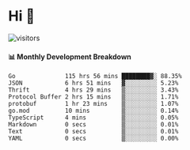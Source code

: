 # Hi 👋
 
![visitors](https://visitor-badge.glitch.me/badge?page_id=sorcererxw.sorcererx)

#### 📊 Monthly Development Breakdown

<!--START_SECTION:waka-->
```text
Go              115 hrs 56 mins ████████▓░ 88.35%
JSON            6 hrs 51 mins   ▓░░░░░░░░░ 5.23%
Thrift          4 hrs 29 mins   ▒░░░░░░░░░ 3.43%
Protocol Buffer 2 hrs 15 mins   ▒░░░░░░░░░ 1.71%
protobuf        1 hr 23 mins    ▒░░░░░░░░░ 1.07%
go.mod          10 mins         ▒░░░░░░░░░ 0.14%
TypeScript      4 mins          ▒░░░░░░░░░ 0.05%
Markdown        0 secs          ▒░░░░░░░░░ 0.01%
Text            0 secs          ▒░░░░░░░░░ 0.01%
YAML            0 secs          ▒░░░░░░░░░ 0.00%
```
<!--END_SECTION:waka-->
